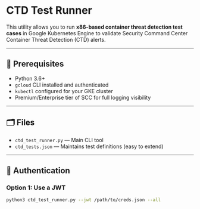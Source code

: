 # CTD Test Runner

This utility allows you to run **x86-based container threat detection test cases** in Google Kubernetes Engine to validate Security Command Center Container Threat Detection (CTD) alerts.

---

## 🧾 Prerequisites

- Python 3.6+
- `gcloud` CLI installed and authenticated
- `kubectl` configured for your GKE cluster
- Premium/Enterprise tier of SCC for full logging visibility

---

## 🗂 Files

- `ctd_test_runner.py` — Main CLI tool
- `ctd_tests.json` — Maintains test definitions (easy to extend)

---

## 🔐 Authentication

### Option 1: Use a JWT
```bash
python3 ctd_test_runner.py --jwt /path/to/creds.json --all

